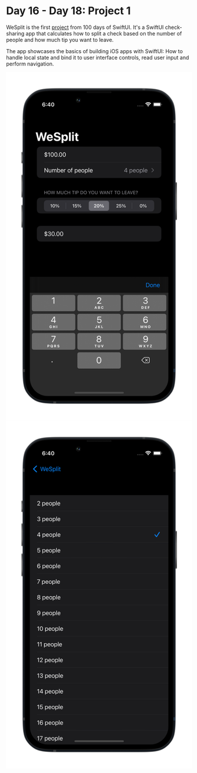 # Day 16 - Day 18: Project 1

WeSplit is the first [project](https://www.hackingwithswift.com/100/swiftui/16) from 100 days of SwiftUI. It's a SwiftUI check-sharing app that calculates how to split a check based on the number of people and how much tip you want to leave.

The app showcases the basics of building iOS apps with SwiftUI: How to handle local state and bind it to user interface controls, read user input and perform navigation. 

![we-split-screen-1](https://github.com/husaynhakeem/ios-playground/blob/main/100DaysOfSwiftUI/WeSplit/art/we-split-screen-1.png)
![we-split-screen-2](https://github.com/husaynhakeem/ios-playground/blob/main/100DaysOfSwiftUI/WeSplit/art/we-split-screen-2.png)
